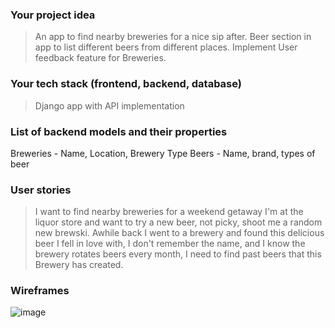 ### Your project idea

> An app to find nearby breweries for a nice sip after. Beer section in app to list different beers from different places. Implement User feedback feature for Breweries.

### Your tech stack (frontend, backend, database)

> Django app with API implementation

### List of backend models and their properties

Breweries - Name, Location, Brewery Type
Beers - Name, brand, types of beer

### User stories

> I want to find nearby breweries for a weekend getaway
> I'm at the liquor store and want to try a new beer, not picky, shoot me a random new brewski.
> Awhile back I went to a brewery and found this delicious beer I fell in love with, I don't remember the name, and I know the brewery rotates beers every month, I need to find past beers that this Brewery has created.

### Wireframes

![image](https://share.balsamiq.com/c/7r4xErjdKaZDsgngc2WmiD.png)

